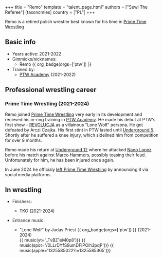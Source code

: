 +++
title = "Remo"
template = "talent_page.html"
authors = ["Sewi The Referee"]
[taxonomies]
country = ["PL"]
+++

Remo is a retired polish wrestler best known for his time in [Prime Time Wrestling](@/o/ptw.md)

## Basic info

* Years active: 2021-2022
* Gimmicks/nicknames:
  - Remo {{ org_badge(orgs=['ptw']) }}
* Trained by:
  - [PTW Academy](@/o/ptw-academy.md) (2021-2022)
 
## Professional wrestling career

### Prime Time Wrestling (2021-2024)

Remo joined [Prime Time Wrestling](@/o/ptw.md) very early in its development and recieved his in-ring training in [PTW Academy](@/o/ptw-academy.md). He made his debut at PTW's first show - [REVOLUCJA](@/e/ptw/2021-10-09-ptw-1-revolucja.md) as a villainous "Lone Wolf" persona. He got defeated by Arczi Czajka. His first stint in PTW lasted until [Underground 5](@/e/ptw/2022-05-29-ptw-underground-5.md). Shortly after he suffered a knee injury, which sidelined him from competition for over 9 months. 

Remo made his return at [Underground 12](@/e/ptw/2023-02-26-ptw-underground-12.md) where he attacked [Nano Lopez](@/w/nano-lopez.md) before his match against [Marco Hammers](@/w/marco-hammers.md), possibly teasing their feud. Unfortunately for him, he has been injured once again. 

In June 2024 he officialy [left Prime Time Wrestling](@/a/ptw-exits.md) by announcing it via social media platforms.

## In wrestling

* Finishers:
  - TKO (2021-2024)

* Entrance music:
  - "Lone Wolf" by Judas Priest
    {{ org_badge(orgs=['ptw']) }} (2021-2024) <br>
    {{ music(yt='_TvBZ1eM0p8')}}
    {{ music(spot='/0LLrDYfS9umDFiPOlh3pqP')}}
    {{ music(apple='1325585022?i=1325585365')}}
